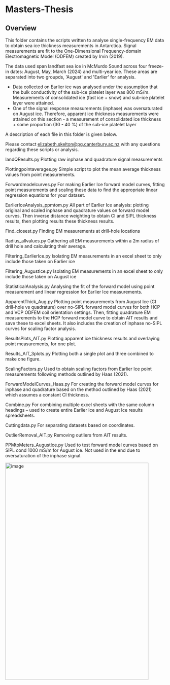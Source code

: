 # Masters-Thesis

## Overview
This folder contains the scripts written to analyse single-frequency EM data to obtain sea ice thickness measurements in Antarctica. Signal measurements are fit to the One-Dimensional Frequency-domain Electromagnetic Model (ODFEM) created by Irvin (2019). 

The data used span landfast sea ice in McMurdo Sound across four freeze-in dates: August, May, March (2024) and multi-year ice. These areas are separated into two groupds, 'August' and 'Earlier' for analysis. 
- Data collected on Earlier ice was analysed under the assumption that the bulk conductivity of the sub-ice platelet layer was 800 mS/m. Measurements of consolidated ice (fast ice + snow) and sub-ice platelet layer were attained.
- One of the signal response measurements (inphase) was oversaturated on August ice. Therefore, apparent ice thickness measurements were attained on this section - a measurement of consolidated ice thickness + some proportion (30 - 40 %) of the sub-ice platelet layer

A description of each file in this folder is given below. 

Please contact elizabeth.skelton@pg.canterbury.ac.nz with any questions regarding these scripts or analysis. 



IandQResults.py
Plotting raw inphase and quadrature signal measurements 

Plottingpointaverages.py
Simple script to plot the mean average thickness values from point measurements. 

Forwardmodelcurves.py
For making Earlier Ice forward model curves, fitting point measurements and scaling these data to find the appropriate linear regression equations for your dataset.  

EarlierIceAnalysis_ppmtom.py
All part of Earlier Ice analysis: plotting original and scaled inphase and quadrature values on forward model curves. Then inverse distance weighting to obtain CI and SIPL thickness results, then plotting results these thickness results. 

Find_closest.py
Finding EM measurements at drill-hole locations

Radius_allvalues.py
Gathering all EM measurements within a 2m radius of drill hole and calculating their average. 

Filtering_EarlierIce.py 
Isolating EM measurements in an excel sheet to only include those taken on Earlier ice 

Filtering_AugustIce.py 
Isolating EM measurements in an excel sheet to only include those taken on August ice 

StatisticalAnalysis.py 
Analysing the fit of the forward model using point measurement and linear regression for Earlier Ice measurements. 

ApparentThick_Aug.py
Plotting point measurements from August Ice (CI drill-hole vs quadrature) over no-SIPL forward model curves for both HCP and VCP ODFEM coil orientation settings. Then, fitting quadrature EM measurements to the HCP forward model curve to obtain AIT results and save these to excel sheets. It also includes the creation of inphase no-SIPL curves for scaling factor analysis. 

ResultsPlots_AIT.py 
Plotting apparent ice thickness results and overlaying point measurements, for one plot. 

Results_AIT_3plots.py 
Plotting both a single plot and three combined to make one figure. 

ScalingFactors.py
Used to obtain scaling factors from Earlier Ice point measurements following methods outlined by Haas (2021).

ForwardModelCurves_Haas.py 
For creating the forward model curves for inphase and quadrature based on the method outlined by Haas (2021) which assumes a constant CI thickness. 

Combine.py 
For combining multiple excel sheets with the same column headings – used to create entire Earlier Ice and August Ice results spreadsheets. 

Cuttingdata.py
For separating datasets based on coordinates. 

OutlierRemoval_AIT.py
Removing outliers from AIT results. 

PPMtoMeters_AugustIce.py
Used to test forward model curves based on SIPL cond 1000 mS/m for August ice. Not used in the end due to oversaturation of the inphase signal. 

<img width="451" height="685" alt="image" src="https://github.com/user-attachments/assets/587bc74a-0853-467d-9e61-c5199b1a8bdf" />



